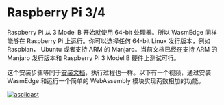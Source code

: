 # Raspberry Pi 3/4

Raspberry Pi 从 3 Model B 开始就使用 64-bit 处理器。所以 WasmEdge 同样能够在 Raspberry Pi 上运行。你可以选择任何 64-bit Linux 发行版本，例如 Raspbian， Ubuntu 或者支持 ARM 的 Manjaro。当前文档已经在支持 ARM 的 Manjaro 发行版本和 Raspberry Pi 3 Model B 硬件上测试可行。

这个安装步骤等同于[安装文档](https://wasmedge.org/book/en/start/install.html)，执行过程也一样。以下有一个视频，通过安装 WasmEdge 和运行一个简单的 WebAssembly 模块实现两数相加的功能。

[![asciicast](https://asciinema.org/a/458453.svg)](https://asciinema.org/a/458453)